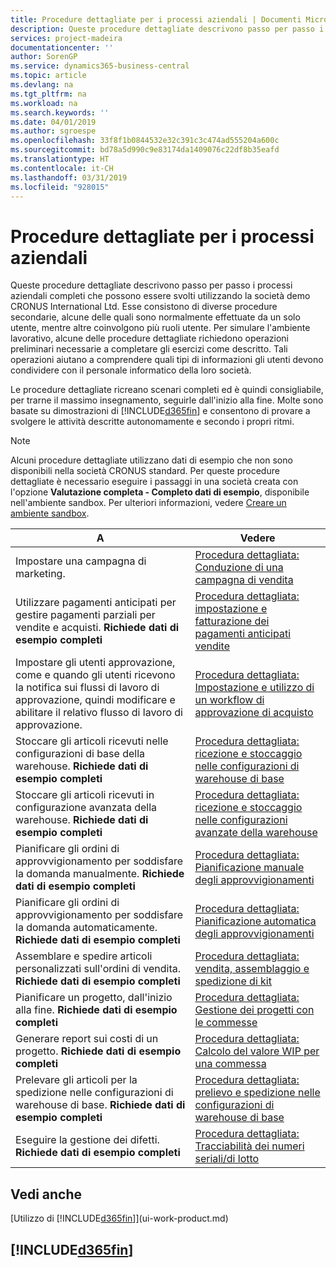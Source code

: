 ```yaml
---
title: Procedure dettagliate per i processi aziendali | Documenti Microsoft
description: Queste procedure dettagliate descrivono passo per passo i processi aziendali completi che possono essere svolti utilizzando la società demo CRONUS International Ltd. Esse consistono di diverse procedure secondarie, alcune delle quali sono normalmente effettuate da un solo utente, mentre altre coinvolgono più ruoli utente. Per simulare l'ambiente lavorativo, alcune delle procedure dettagliate richiedono operazioni preliminari necessarie a completare gli esercizi come descritto. Tali operazioni aiutano a comprendere quali tipi di informazioni gli utenti devono condividere con il personale informatico della loro società.
services: project-madeira
documentationcenter: ''
author: SorenGP
ms.service: dynamics365-business-central
ms.topic: article
ms.devlang: na
ms.tgt_pltfrm: na
ms.workload: na
ms.search.keywords: ''
ms.date: 04/01/2019
ms.author: sgroespe
ms.openlocfilehash: 33f8f1b0844532e32c391c3c474ad555204a600c
ms.sourcegitcommit: bd78a5d990c9e83174da1409076c22df8b35eafd
ms.translationtype: HT
ms.contentlocale: it-CH
ms.lasthandoff: 03/31/2019
ms.locfileid: "928015"
---
```

# <a name="business-process-walkthroughs"></a>Procedure dettagliate per i processi aziendali
Queste procedure dettagliate descrivono passo per passo i processi aziendali completi che possono essere svolti utilizzando la società demo CRONUS International Ltd. Esse consistono di diverse procedure secondarie, alcune delle quali sono normalmente effettuate da un solo utente, mentre altre coinvolgono più ruoli utente. Per simulare l'ambiente lavorativo, alcune delle procedure dettagliate richiedono operazioni preliminari necessarie a completare gli esercizi come descritto. Tali operazioni aiutano a comprendere quali tipi di informazioni gli utenti devono condividere con il personale informatico della loro società.  

 Le procedure dettagliate ricreano scenari completi ed è quindi consigliabile, per trarne il massimo insegnamento, seguirle dall'inizio alla fine. Molte sono basate su dimostrazioni di [!INCLUDE[d365fin](includes/d365fin_md.md)] e consentono di provare a svolgere le attività descritte autonomamente e secondo i propri ritmi.  

> [!NOTE]
> Alcuni procedure dettagliate utilizzano dati di esempio che non sono disponibili nella società CRONUS standard. Per queste procedure dettagliate è necessario eseguire i passaggi in una società creata con l'opzione **Valutazione completa - Completo dati di esempio**, disponibile nell'ambiente sandbox. Per ulteriori informazioni, vedere [Creare un ambiente sandbox](across-how-create-sandbox-environment.md).

|A|Vedere|  
|--------|---------|  
|Impostare una campagna di marketing.|[Procedura dettagliata: Conduzione di una campagna di vendita](walkthrough-conducting-a-sales-campaign.md)|  
|Utilizzare pagamenti anticipati per gestire pagamenti parziali per vendite e acquisti. **Richiede dati di esempio completi** |[Procedura dettagliata: impostazione e fatturazione dei pagamenti anticipati vendite](walkthrough-setting-up-and-invoicing-sales-prepayments.md)|  
|Impostare gli utenti approvazione, come e quando gli utenti ricevono la notifica sui flussi di lavoro di approvazione, quindi modificare e abilitare il relativo flusso di lavoro di approvazione.|[Procedura dettagliata: Impostazione e utilizzo di un workflow di approvazione di acquisto](walkthrough-setting-up-and-using-a-purchase-approval-workflow.md)|  
|Stoccare gli articoli ricevuti nelle configurazioni di base della warehouse. **Richiede dati di esempio completi**|[Procedura dettagliata: ricezione e stoccaggio nelle configurazioni di warehouse di base](walkthrough-receiving-and-putting-away-in-basic-warehousing.md)|  
|Stoccare gli articoli ricevuti in configurazione avanzata della warehouse. **Richiede dati di esempio completi**|[Procedura dettagliata: ricezione e stoccaggio nelle configurazioni avanzate della warehouse](walkthrough-receiving-and-putting-away-in-advanced-warehousing.md)|  
|Pianificare gli ordini di approvvigionamento per soddisfare la domanda manualmente. **Richiede dati di esempio completi**|[Procedura dettagliata: Pianificazione manuale degli approvvigionamenti](walkthrough-planning-supplies-manually.md)|  
|Pianificare gli ordini di approvvigionamento per soddisfare la domanda automaticamente. **Richiede dati di esempio completi**|[Procedura dettagliata: Pianificazione automatica degli approvvigionamenti](walkthrough-planning-supplies-automatically.md)|  
|Assemblare e spedire articoli personalizzati sull'ordini di vendita. **Richiede dati di esempio completi**|[Procedura dettagliata: vendita, assemblaggio e spedizione di kit](walkthrough-selling-assembling-and-shipping-kits.md)|  
|Pianificare un progetto, dall'inizio alla fine. **Richiede dati di esempio completi**|[Procedura dettagliata: Gestione dei progetti con le commesse](walkthrough-managing-projects-with-jobs.md)|  
|Generare report sui costi di un progetto. **Richiede dati di esempio completi**|[Procedura dettagliata: Calcolo del valore WIP per una commessa](walkthrough-calculating-work-in-process-for-a-job.md)|  
|Prelevare gli articoli per la spedizione nelle configurazioni di warehouse di base. **Richiede dati di esempio completi**|[Procedura dettagliata: prelievo e spedizione nelle configurazioni di warehouse di base](walkthrough-picking-and-shipping-in-basic-warehousing.md)|  
|Eseguire la gestione dei difetti. **Richiede dati di esempio completi**|[Procedura dettagliata: Tracciabilità dei numeri seriali/di lotto](walkthrough-tracing-serial-lot-numbers.md)|  

## <a name="see-also"></a>Vedi anche
[Utilizzo di [!INCLUDE[d365fin](includes/d365fin_md.md)]](ui-work-product.md)  

## [!INCLUDE[d365fin](includes/free_trial_md.md)]  
